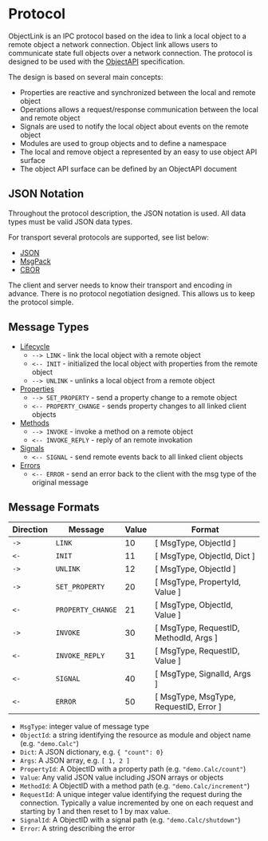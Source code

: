 # Protocol

ObjectLink is an IPC protocol based on the idea to link a local object to a remote object a network connection. Object link allows users to communicate state full objects over a network connection. The protocol is designed to be used with the [ObjectAPI](../objectapi) specification.

The design is based on several main concepts:

- Properties are reactive and synchronized between the local and remote object
- Operations allows a request/response communication between the local and remote object
- Signals are used to notify the local object about events on the remote object
- Modules are used to group objects and to define a namespace
- The local and remove object a represented by an easy to use object API surface
- The object API surface can be defined by an ObjectAPI document

## JSON Notation

Throughout the protocol description, the JSON notation is used. All data types must be valid JSON data types.

For transport several protocols are supported, see list below:

- [JSON](https://www.json.org/json-en.html)
- [MsgPack](https://msgpack.org/index.html)
- [CBOR](https://cbor.io/)

The client and server needs to know their transport and encoding in advance. There is no protocol negotiation designed. This allows us to keep the protocol simple.

## Message Types

- [Lifecycle](lifecycle)
  - `--> LINK` - link the local object with a remote object
  - `<-- INIT` - initialized the local object with properties from the remote object
  - `--> UNLINK` - unlinks a local object from a remote object
- [Properties](properties)
  - `--> SET_PROPERTY` - send a property change to a remote object
  - `<-- PROPERTY_CHANGE` - sends property changes to all linked client objects
- [Methods](methods)
  - `--> INVOKE` - invoke a method on a remote object
  - `<-- INVOKE_REPLY` - reply of an remote invokation
- [Signals](signals)
  - `<-- SIGNAL` - send remote events back to all linked client objects
- [Errors](errors)
  - `<-- ERROR` - send an error back to the client with the msg type of the original message

## Message Formats

| Direction | Message           | Value | Format                                 |
| --------- | ----------------- | ----- | -------------------------------------- |
| `->`      | `LINK`            | 10    | [ MsgType, ObjectId ]                  |
| `<-`      | `INIT`            | 11    | [ MsgType, ObjectId, Dict ]            |
| `->`      | `UNLINK`          | 12    | [ MsgType, ObjectId ]                  |
| `->`      | `SET_PROPERTY`    | 20    | [ MsgType, PropertyId, Value ]         |
| `<-`      | `PROPERTY_CHANGE` | 21    | [ MsgType, ObjectId, Value ]           |
| `->`      | `INVOKE`          | 30    | [ MsgType, RequestID, MethodId, Args ] |
| `<-`      | `INVOKE_REPLY`    | 31    | [ MsgType, RequestID, Value ]          |
| `<-`      | `SIGNAL`          | 40    | [ MsgType, SignalId, Args ]            |
| `<-`      | `ERROR`           | 50    | [ MsgType, MsgType, RequestID, Error ] |

- `MsgType`: integer value of message type
- `ObjectId`: a string identifying the resource as module and object name (e.g. `"demo.Calc"`)
- `Dict`: A JSON dictionary, e.g. `{ "count": 0}`
- `Args`: A JSON array, e.g. `[ 1, 2 ]`
- `PropertyId`: A ObjectID with a property path (e.g. `"demo.Calc/count"`)
- `Value`: Any valid JSON value including JSON arrays or objects
- `MethodId`: A ObjectID with a method path (e.g. `"demo.Calc/increment"`)
- `RequestId`: A unique integer value identifying the request during the connection. Typically a value incremented by one on each request and starting by 1 and then reset to 1 by max value.
- `SignalId`: A ObjectID with a signal path (e.g. `"demo.Calc/shutdown"`)
- `Error`: A string describing the error
